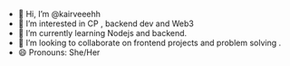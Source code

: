 - 👋 Hi, I’m @kairveeehh
- 👀 I’m interested in CP , backend dev and Web3
- 🌱 I’m currently learning Nodejs and backend.
- 💞️ I’m looking to collaborate on frontend projects and problem solving .
- 😄 Pronouns: She/Her


<!---
kairveeehh/kairveeehh is a ✨ special ✨ repository because its `README.md` (this file) appears on your GitHub profile.
You can click the Preview link to take a look at your changes.
--->
